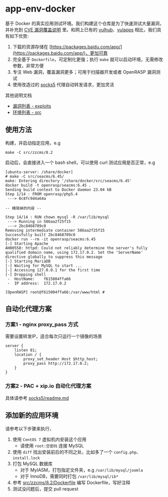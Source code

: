 # app-env-docker

基于 Docker 的真实应用测试环境。我们构建这个仓库是为了快速测试大量漏洞，并补充到 [CVE 漏洞覆盖说明](https://rasp.baidu.com/doc/usage/cve.html) 里。和网上已有的 [vulhub](https://github.com/vulhub/vulhub)、[vulapps](https://github.com/Medicean/VulApps) 相比，我们具有如下优势:

1. 下载的资源存储在 [https://packages.baidu.com/app/](https://packages.baidu.com/app/)，更加可靠
2. 完全基于 `Dockerfile`，可定制化更强；执行 `make` 就可以启动环境，无需修改参数，非常方便
3. 专注 Web 漏洞，覆盖漏洞更多；可用于扫描器开发或者 OpenRASP 漏洞测试
4. 使用改造过的 [socks5](socks5/) 代理自动转发请求，更加灵活

其他说明文档

* [漏洞列表 - exploits](exploits)
* [环境列表 - src](src)

## 使用方法

构建，并启动指定应用，e.g

```
make -C src/zzcms/8.2
```

启动后，会直接进入一个 bash shell，可以使用 curl 测试应用是否正常，e.g

```
[ubuntu-server: /share/docker]
# make -C src/seacms/6.45/
make: Entering directory '/share/docker/src/seacms/6.45'
docker build -t openrasp/seacms:6.45 .
Sending build context to Docker daemon 23.04 kB
Step 1/14 : FROM openrasp/php5.4
 ---> 0c8fc9d4a64a

-- 精简掉的内容 --

Step 14/14 : RUN chown mysql -R /var/lib/mysql
 ---> Running in 586aa2f25f15
 ---> 2bc8468709c0
Removing intermediate container 586aa2f25f15
Successfully built 2bc8468709c0
docker run --rm -it openrasp/seacms:6.45
[-] Starting Apache
AH00558: httpd: Could not reliably determine the server's fully qualified domain name, using 172.17.0.2. Set the 'ServerName' directive globally to suppress this message
[-] Starting MariaDB
[-] Waiting for MySQL to start ...
[-] Accessing 127.0.0.1 for the first time
[-] Dropping shell
 -  HostName:    f615004ffa66
 -  IP address:  172.17.0.2

[OpenRASP] root@f615004ffa66:/var/www/html #
```

## 自动化代理方案

### 方案1 - nginx proxy_pass 方式

需要设置转发IP，适合每次只运行一个镜像的场景

```
server {
    listen 81;
    location / {
        proxy_set_header Host $http_host;
        proxy_pass http://172.17.0.2;
    }
}
```

### 方案2 - PAC + xip.io 自动化代理方案

具体请参考 [socks5/readme.md](socks5/readme.md)

## 添加新的应用环境

请参考以下步骤来执行，

1. 使用 `CentOS 7` 虚拟机内安装这个应用
   * 请使用 `root:空密码` 连接 MySQL
2. 使用 `diff` 找出安装前后的不同之处，比如多了一个 `config.php`、`install.lock`
3. 打包 MySQL 数据库
   * 对于 MyIASM，打包指定文件夹，e.g `/var/lib/mysql/joomla`
   * 对于 InnoDB，需要同时打包 `/var/lib/mysql/ib*`
4. 参考 [src/zzcms/8.2/Dockerfile](src/zzcms/8.2/Dockerfile) 编写 Dockerfile，写好注释
5. 测试没问题后，提交 pull request

